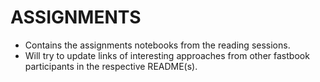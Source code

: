 # ASSIGNMENTS

- Contains the assignments notebooks from the reading sessions.
- Will try to update links of interesting approaches from other fastbook participants in the respective README(s).
